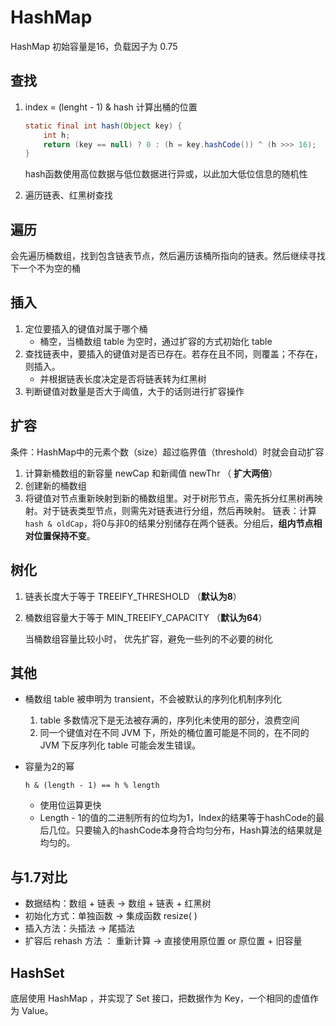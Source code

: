 # HashMap

HashMap 初始容量是16，负载因子为 0.75

## 查找

1. index = (lenght - 1) & hash 计算出桶的位置

    ```java
    static final int hash(Object key) {
        int h;
        return (key == null) ? 0 : (h = key.hashCode()) ^ (h >>> 16);
    }
    ```

    hash函数使用高位数据与低位数据进行异或，以此加大低位信息的随机性

2. 遍历链表、红黑树查找

## 遍历

会先遍历桶数组，找到包含链表节点，然后遍历该桶所指向的链表。然后继续寻找下一个不为空的桶

## 插入

1. 定位要插入的键值对属于哪个桶
    - 桶空，当桶数组 table 为空时，通过扩容的方式初始化 table
2. 查找链表中，要插入的键值对是否已存在。若存在且不同，则覆盖；不存在，则插入。
    - 并根据链表长度决定是否将链表转为红黑树
3. 判断键值对数量是否大于阈值，大于的话则进行扩容操作

## 扩容

条件：HashMap中的元素个数（size）超过临界值（threshold）时就会自动扩容

1. 计算新桶数组的新容量 newCap 和新阈值 newThr （ **扩大两倍**）
2. 创建新的桶数组
3. 将键值对节点重新映射到新的桶数组里。对于树形节点，需先拆分红黑树再映射。对于链表类型节点，则需先对链表进行分组，然后再映射。
    链表：计算`hash & oldCap`，将0与非0的结果分别储存在两个链表。分组后，**组内节点相对位置保持不变**。




## 树化

1. 链表长度大于等于 TREEIFY_THRESHOLD （**默认为8**）
2. 桶数组容量大于等于 MIN_TREEIFY_CAPACITY （**默认为64**）
   
    当桶数组容量比较小时， 优先扩容，避免一些列的不必要的树化



## 其他

- 桶数组 table 被申明为 transient，不会被默认的序列化机制序列化

    1. table 多数情况下是无法被存满的，序列化未使用的部分，浪费空间
    2. 同一个键值对在不同 JVM 下，所处的桶位置可能是不同的，在不同的 JVM 下反序列化 table 可能会发生错误。

- 容量为2的幂

    `h & (length - 1) == h % length`

    - 使用位运算更快
    - Length - 1的值的二进制所有的位均为1，Index的结果等于hashCode的最后几位。只要输入的hashCode本身符合均匀分布，Hash算法的结果就是均匀的。



## 与1.7对比

- 数据结构：数组 + 链表 -> 数组 + 链表 + 红黑树
- 初始化方式：单独函数 -> 集成函数 resize( )
- 插入方法：头插法 -> 尾插法
- 扩容后 rehash 方法 ： 重新计算 -> 直接使用原位置 or 原位置 + 旧容量



## HashSet

底层使用 HashMap ，并实现了 Set 接口，把数据作为 Key，一个相同的虚值作为 Value。